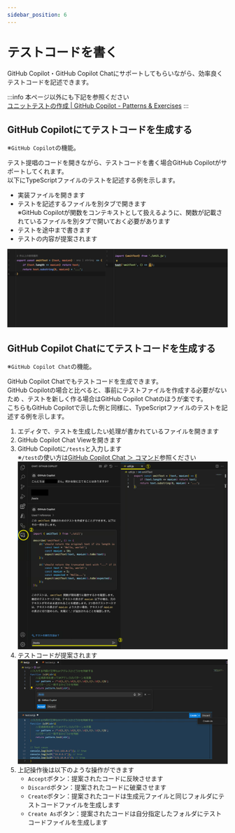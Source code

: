 ```yaml
---
sidebar_position: 6
---
```


# テストコードを書く

GitHub Copilot・GitHub Copilot Chatにサポートしてもらいながら、効率良くテストコードを記述できます。

:::info
本ページ以外にも下記を参照ください<br/>
[ユニットテストの作成 | GitHub Copilot - Patterns & Exercises](https://ai-native-development.gitbook.io/docs/v/ja/testing/creating-unit-tests)
:::

## GitHub Copilotにてテストコードを生成する

※`GitHub Copilot`の機能。

テスト提唱のコードを開きながら、テストコードを書く場合GitHub Copilotがサポートしてくれます。<br/>
以下にTypeScriptファイルのテストを記述する例を示します。

- 実装ファイルを開きます
- テストを記述するファイルを別タブで開きます<br/>
   ※GitHub Copilotが関数をコンテキストとして扱えるように、関数が記載されているファイルを別タブで開いておく必要があります
- テストを途中まで書きます
- テストの内容が提案されます

![テストコード生成（gifアニメ）](images/generate-test.gif)

## GitHub Copilot Chatにてテストコードを生成する

※`GitHub Copilot Chat`の機能。

GitHub Copilot Chatでもテストコードを生成できます。<br/>
GitHub Copilotの場合と比べると、事前にテストファイルを作成する必要がないため 、テストを新しく作る場合はGitHub Copilot Chatのほうが楽です。<br/>
こちらもGitHub Copilotで示した例と同様に、TypeScriptファイルのテストを記述する例を示します。

1. エディタで、テストを生成したい処理が書かれているファイルを開きます
2. GitHub Copilot Chat Viewを開きます
3. GitHub Copilotに`/tests`と入力します<br/>
   ※`/test`の使い方は[GitHub Copilot Chat ＞ コマンド](../08_vscode-extention/02_github-copilot-chat/03_command.md#スラッシュコマンド)参照ください<br/>
    ![チャットからテストコードを生成する手順１から３](images/generate-test-from-chat_1to3.png)
4. テストコードが提案されます
    ![チャットからテストコードを生成する手順４](images/generate-test-from-chat_4.png)
5. 上記操作後は以下のような操作ができます
   - `Accept`ボタン：提案されたコードに反映させます
   - `Discard`ボタン：提案されたコードに破棄させます
   - `Create`ボタン：提案されたコードは生成元ファイルと同じフォルダにテストコードファイルを生成します
   - `Create As`ボタン：提案されたコードは自分指定したフォルダにテストコードファイルを生成します
